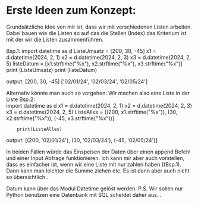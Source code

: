 # Erste Ideen zum Konzept:
Grundsätzliche Idee von mir ist, dass wir mit verschiedenen Listen arbeiten. 
Dabei bauen wie die Listen so auf das die Stellen (Index) das Kriterium ist mit der wir die Listen zusammenführen.

Bsp.1: 
        import datetime as d
        ListeUmsatz = [200, 30, -45]
        x1 = d.datetime(2024, 2, 1)
        x2 = d.datetime(2024, 2, 3)
        x3 = d.datetime(2024, 2, 5)
        listeDatum = [x1.strftime("%x"), x2.strftime("%x"), x3.strftime("%x")]
        print (ListeUmsatz)
        print (listeDatum)

output: [200, 30, -45]
        ['02/01/24', '02/03/24', '02/05/24']

Alternativ könnte man auch so vorgehen: Wir machen also eine Liste in der Liste
Bsp.2:  
        import datetime as d
        x1 = d.datetime(2024, 2, 1)
        x2 = d.datetime(2024, 2, 3)
        x3 = d.datetime(2024, 2, 5)
        ListeAlles = [(200, x1.strftime("%x")), (30, x2.strftime("%x")), (-45, x3.strftime("%x"))]
        
        print(ListeAlles)

output: [(200, '02/01/24'), (30, '02/03/24'), (-45, '02/05/24')]

In beiden Fällen würde das Einspeisen der Daten über einen append Befehl und einer Input Abfrage funktionieren.
Ich kann mir aber auch vorstellen, dass es einfacher ist, wenn wir eine Liste mit nur zahlen haben ()Bsp.1). Dann kann man leichter die Summe ziehen etc. 
Es ist dann aber auch nicht so übersichtlich..

Datum kann über das Modul Datetime gelöst werden.
P.S. Wir sollen nur Python benutzen eine Datenbank mit SQL scheidet daher aus...
